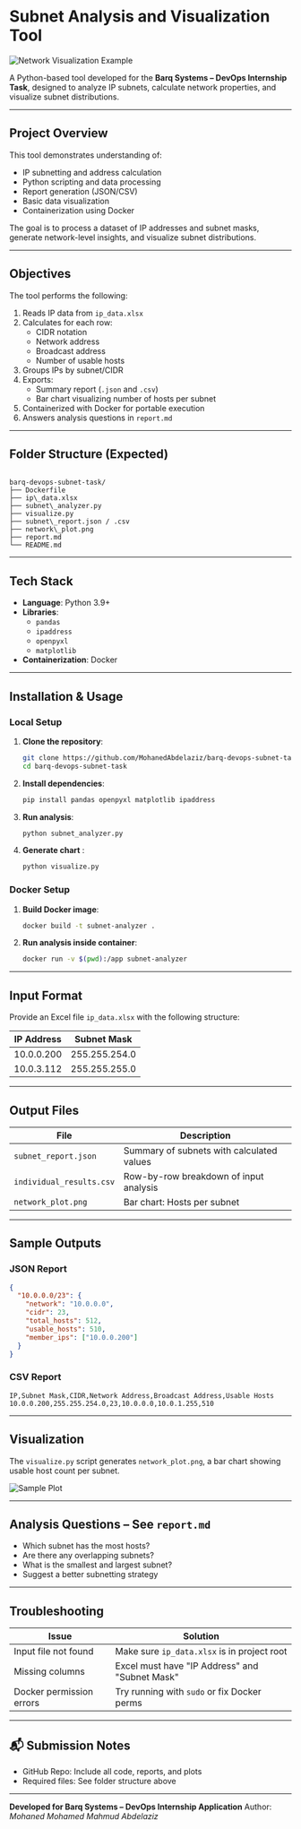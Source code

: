 # Subnet Analysis and Visualization Tool

![Network Visualization Example](network_plot.png)

A Python-based tool developed for the **Barq Systems – DevOps Internship Task**, designed to analyze IP subnets, calculate network properties, and visualize subnet distributions.

---

## Project Overview

This tool demonstrates understanding of:

- IP subnetting and address calculation
- Python scripting and data processing
- Report generation (JSON/CSV)
- Basic data visualization
- Containerization using Docker

The goal is to process a dataset of IP addresses and subnet masks, generate network-level insights, and visualize subnet distributions.

---

## Objectives

The tool performs the following:

1. Reads IP data from `ip_data.xlsx`
2. Calculates for each row:
   - CIDR notation
   - Network address
   - Broadcast address
   - Number of usable hosts
3. Groups IPs by subnet/CIDR
4. Exports:
   - Summary report (`.json` and `.csv`)
   - Bar chart visualizing number of hosts per subnet
5. Containerized with Docker for portable execution
6. Answers analysis questions in `report.md`

---

## Folder Structure (Expected)

```

barq-devops-subnet-task/
├── Dockerfile
├── ip\_data.xlsx
├── subnet\_analyzer.py
├── visualize.py
├── subnet\_report.json / .csv
├── network\_plot.png
├── report.md
└── README.md

```

---

## Tech Stack

- **Language**: Python 3.9+
- **Libraries**: 
  - `pandas`
  - `ipaddress`
  - `openpyxl`
  - `matplotlib`
- **Containerization**: Docker

---

## Installation & Usage

### Local Setup

1. **Clone the repository**:
   ```bash
   git clone https://github.com/MohanedAbdelaziz/barq-devops-subnet-task.git
   cd barq-devops-subnet-task
   ```

2. **Install dependencies**:

   ```bash
   pip install pandas openpyxl matplotlib ipaddress
   ```

3. **Run analysis**:

   ```bash
   python subnet_analyzer.py
   ```

4. **Generate chart** :

   ```bash
   python visualize.py
   ```

### Docker Setup

1. **Build Docker image**:

   ```bash
   docker build -t subnet-analyzer .
   ```

2. **Run analysis inside container**:

   ```bash
   docker run -v $(pwd):/app subnet-analyzer
   ```

---

## Input Format

Provide an Excel file `ip_data.xlsx` with the following structure:

| IP Address | Subnet Mask   |
| ---------- | ------------- |
| 10.0.0.200 | 255.255.254.0 |
| 10.0.3.112 | 255.255.255.0 |

---

## Output Files

| File                     | Description                               |
| ------------------------ | ----------------------------------------- |
| `subnet_report.json`     | Summary of subnets with calculated values |
| `individual_results.csv` | Row-by-row breakdown of input analysis    |
| `network_plot.png`       | Bar chart: Hosts per subnet               |

---

## Sample Outputs

### JSON Report

```json
{
  "10.0.0.0/23": {
    "network": "10.0.0.0",
    "cidr": 23,
    "total_hosts": 512,
    "usable_hosts": 510,
    "member_ips": ["10.0.0.200"]
  }
}
```

### CSV Report

```
IP,Subnet Mask,CIDR,Network Address,Broadcast Address,Usable Hosts
10.0.0.200,255.255.254.0,23,10.0.0.0,10.0.1.255,510
```

---

## Visualization

The `visualize.py` script generates `network_plot.png`, a bar chart showing usable host count per subnet.

![Sample Plot](network_plot.png)

---

## Analysis Questions – See `report.md`

* Which subnet has the most hosts?
* Are there any overlapping subnets?
* What is the smallest and largest subnet?
* Suggest a better subnetting strategy

---

## Troubleshooting

| Issue                    | Solution                                       |
| ------------------------ | ---------------------------------------------- |
| Input file not found     | Make sure `ip_data.xlsx` is in project root    |
| Missing columns          | Excel must have "IP Address" and "Subnet Mask" |
| Docker permission errors | Try running with `sudo` or fix Docker perms    |

---


## 📬 Submission Notes

* GitHub Repo: Include all code, reports, and plots
* Required files: See folder structure above

---

**Developed for Barq Systems – DevOps Internship Application**
Author: *Mohaned Mohamed Mahmud Abdelaziz*

```

